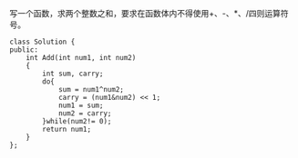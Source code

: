 写一个函数，求两个整数之和，要求在函数体内不得使用+、-、*、/四则运算符号。

```
class Solution {
public:
    int Add(int num1, int num2)
    {
        int sum, carry;
        do{
            sum = num1^num2;
            carry = (num1&num2) << 1;
            num1 = sum;
            num2 = carry;
        }while(num2!= 0);
        return num1;
    }
};
```